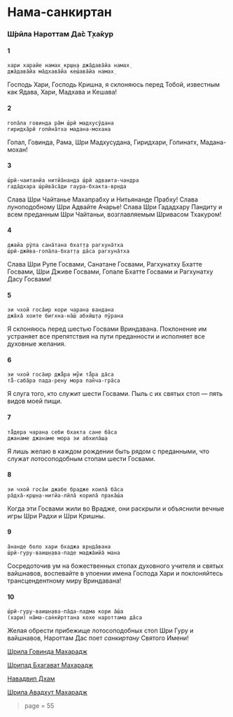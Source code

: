 # Нама-санкиртан

### Ш́рӣла Нароттам Да̄с Т̣ха̄кур

#### 1

    хари харайе намах̣ кр̣ш̣н̣а джа̄дава̄йа намах̣
    джа̄дава̄йа ма̄дхава̄йа кеш́ава̄йа намах̣

Господь Хари, Господь Кришна, я склоняюсь перед Тобой, известным как Ядава, Хари, Мадхава и Кешава!

#### 2

    гопа̄ла говинда ра̄м ш́рӣ мадхусӯдана
    гиридха̄рӣ гопӣна̄тха мадана-мохана

Гопал, Говинда, Рама, Шри Мадхусудана, Гиридхари, Гопинатх, Мадана-мохан!

#### 3

    ш́рӣ-чаитанйа нитйа̄нанда ш́рӣ адваита-чандра
    гада̄дхара ш́рӣва̄са̄ди гаура-бхакта-вр̣нда

Слава Шри Чайтанье Махапрабху и Нитьянанде Прабху! Слава луноподобному Шри Адвайте Ачарье! Слава Шри Гададхару Пандиту и всем преданным Шри Чайтаньи, возглавляемым Шривасом Тхакуром!

#### 4

    джайа рӯпа сана̄тана бхат̣т̣а рагхуна̄тха
    ш́рӣ-джӣва-гопа̄ла-бхат̣т̣а да̄са рагхуна̄тха

Слава Шри Рупе Госвами, Санатане Госвами, Рагхунатху Бхатте Госвами, Шри Дживе Госвами, Гопале Бхатте Госвами и Рагхунатху Дасу Госвами!

#### 5

    эи чхой госа̄ир кори чаран̣а вандана
    джа̄ха̄ хоите бигхна-на̄ш́ абхӣш̣т̣а пӯрана

Я склоняюсь перед шестью Госвами Вриндавана. Поклонение им устраняет все препятствия на пути преданности и исполняет все духовные желания.

#### 6

    эи чхой госа̄ир джа̄̐ра му̐и та̄̐ра да̄са
    та̄̐-саба̄ра пада-рен̣у мора пан̃ча-гра̄са

Я слуга того, кто служит шести Госвами. Пыль с их святых стоп — пять видов моей пищи.

#### 7

    та̄̐дера чаран̣а себи бхакта сане ба̄са
    джанаме джанаме мора эи абхила̄ш̣а

Я лишь желаю в каждом рождении быть рядом с преданными, что служат лотосоподобным стопам шести Госвами.

#### 8

    эи чхой госа̄и джабе брадже коила̄ ба̄са
    ра̄дха̄-кр̣ш̣н̣а-нитйа-лӣла̄ корила̄ прака̄ш́а

Когда эти Госвами жили во Врадже, они раскрыли и объяснили вечные игры Шри Радхи и Шри Кришны.

#### 9

    а̄нанде боло хари бхаджа вр̣нда̄вана
    ш́рӣ-гуру-ваиш̣н̣ава-паде маджа̄ийа̄ мана

Сосредоточив ум на божественных стопах духовного учителя и святых вайшнавов, воспевайте в упоении имена Господа Хари и поклоняйтесь трансцендентному миру Вриндавана!

#### 10

    ш́рӣ-гуру-ваиш̣н̣ава-па̄да-падма кори а̄ш́а
    (хари) на̄ма-сан̇кӣрттана кохе нароттама да̄са

Желая обрести прибежище лотосоподобных стоп Шри Гуру и вайшнавов, Нароттам Дас поет *санкиртану* Святого Имени!


[Шрила Говинда Махарадж](https://soundcloud.com/bharatimaharaj/govinda-maharaj-hari-haraye)

[Шрипад Бхагават Махарадж](https://soundcloud.com/huron/jwfephvins2j)

[Навадвип Дхам](https://soundcloud.com/bharatimaharaj/navadwip-scsm-hari-haraye)

[Шрила Авадхут Махарадж](https://soundcloud.com/bharatimaharaj/avadxut-maxaradzh-xari-xaraje)

> page = 55